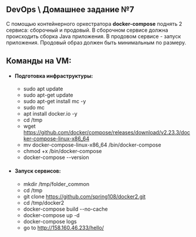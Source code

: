 ## DevOps \ Домашнее задание №7

С помощью контейнерного оркестратора <b>docker-compose</b> поднять 2 сервиса: сборочный и продовый.
В сборочном сервисе должна происходить сборка Java приложения. 
В продовом сервисе - запуск приложения. 
Продовый образ должен быть минимальным по размеру.


## Команды на VM:
  - #### Подготовка инфраструктуры:
    - sudo apt update
    - sudo apt-get update
    - sudo apt-get install mc -y
    - sudo mc
    - apt install docker.io -y
    - cd /tmp
    - wget https://github.com/docker/compose/releases/download/v2.23.3/docker-compose-linux-x86_64
    - mv docker-compose-linux-x86_64 /bin/docker-compose
    - chmod +x /bin/docker-compose
    - docker-compose --version
  - #### Запуск сервисов:
    - mkdir /tmp/folder_common
    - cd /tmp
    - git clone https://github.com/spring108/docker2.git
    - cd /tmp/docker2
    - docker-compose build --no-cache
    - docker-compose up -d
    - docker-compose logs
    - go to http://158.160.46.233/hello/


